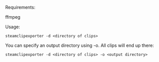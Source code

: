 Requirements:

ffmpeg

Usage:

`steamclipexporter -d <directory of clips>`

You can specify an output directory using -o. All clips will end up there:

`steamclipexporter -d <directory of clips> -o <output directory>`

